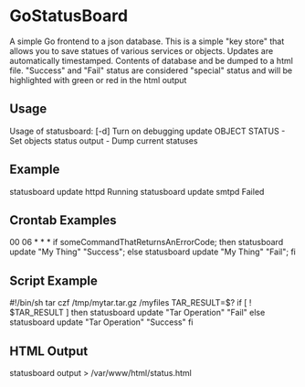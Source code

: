 GoStatusBoard
=============

A simple Go frontend to a json database. This is a simple "key store" that allows you to save statues of various services or objects.  Updates are automatically timestamped.  Contents of database and be dumped to a html file.  "Success" and "Fail" status are considered "special" status and will be highlighted with green or red in the html output

Usage
-----

Usage of statusboard:
         [-d] Turn on debugging
         update OBJECT STATUS - Set objects status
         output - Dump current statuses

Example
-------
statusboard update httpd Running
statusboard update smtpd Failed

Crontab Examples
----------------
00 06 * * * if someCommandThatReturnsAnErrorCode; then statusboard update "My Thing" "Success"; else statusboard update "My Thing" "Fail"; fi

Script Example
--------------
#!/bin/sh
tar czf /tmp/mytar.tar.gz /myfiles
TAR_RESULT=$?
if [ ! $TAR_RESULT ]
then
	statusboard update "Tar Operation" "Fail"
else
	statusboard update "Tar Operation" "Success"
fi

HTML Output
-----------
statusboard output > /var/www/html/status.html
